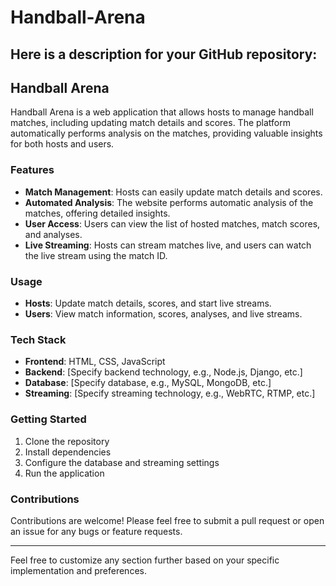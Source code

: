# Handball-Arena

Here is a description for your GitHub repository:
---

## Handball Arena
Handball Arena is a web application that allows hosts to manage handball matches, including updating match details and scores. The platform automatically performs analysis on the matches, providing valuable insights for both hosts and users. 

### Features
- **Match Management**: Hosts can easily update match details and scores.
- **Automated Analysis**: The website performs automatic analysis of the matches, offering detailed insights.
- **User Access**: Users can view the list of hosted matches, match scores, and analyses.
- **Live Streaming**: Hosts can stream matches live, and users can watch the live stream using the match ID.

### Usage
- **Hosts**: Update match details, scores, and start live streams.
- **Users**: View match information, scores, analyses, and live streams.

### Tech Stack
- **Frontend**: HTML, CSS, JavaScript
- **Backend**: [Specify backend technology, e.g., Node.js, Django, etc.]
- **Database**: [Specify database, e.g., MySQL, MongoDB, etc.]
- **Streaming**: [Specify streaming technology, e.g., WebRTC, RTMP, etc.]

### Getting Started
1. Clone the repository
2. Install dependencies
3. Configure the database and streaming settings
4. Run the application

### Contributions
Contributions are welcome! Please feel free to submit a pull request or open an issue for any bugs or feature requests.

---

Feel free to customize any section further based on your specific implementation and preferences.
